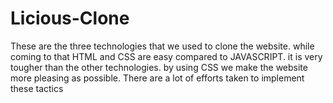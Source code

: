 # Licious-Clone

These are the three technologies that we used to clone the website. 
while coming to that HTML and CSS are easy compared to JAVASCRIPT.
it is very tougher than the other technologies. by using CSS we make the website 
more pleasing as possible. There are a lot of efforts taken to implement these tactics
